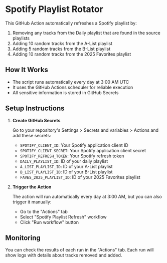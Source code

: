 # Spotify Playlist Rotator

This GitHub Action automatically refreshes a Spotify playlist by:
1. Removing any tracks from the Daily playlist that are found in the source playlists
2. Adding 10 random tracks from the A-List playlist
3. Adding 5 random tracks from the B-List playlist
4. Adding 10 random tracks from the 2025 Favorites playlist

## How It Works

* The script runs automatically every day at 3:00 AM UTC
* It uses the GitHub Actions scheduler for reliable execution
* All sensitive information is stored in GitHub Secrets

## Setup Instructions

1. **Create GitHub Secrets**

   Go to your repository's Settings > Secrets and variables > Actions and add these secrets:

   - `SPOTIFY_CLIENT_ID`: Your Spotify application client ID
   - `SPOTIFY_CLIENT_SECRET`: Your Spotify application client secret
   - `SPOTIFY_REFRESH_TOKEN`: Your Spotify refresh token
   - `DAILY_PLAYLIST_ID`: ID of your daily playlist
   - `A_LIST_PLAYLIST_ID`: ID of your A-List playlist
   - `B_LIST_PLAYLIST_ID`: ID of your B-List playlist
   - `FAVES_2025_PLAYLIST_ID`: ID of your 2025 Favorites playlist

2. **Trigger the Action**

   The action will run automatically every day at 3:00 AM, but you can also trigger it manually:

   - Go to the "Actions" tab
   - Select "Spotify Playlist Refresh" workflow
   - Click "Run workflow" button

## Monitoring

You can check the results of each run in the "Actions" tab. Each run will show logs with details about tracks removed and added.

